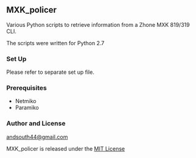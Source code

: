 ## MXK_policer

Various Python scripts to retrieve information from a Zhone
MXK 819/319 CLI.

The scripts were written for Python 2.7

### Set Up

Please refer to separate set up file.

### Prerequisites
* Netmiko
* Paramiko

### Author and License

andsouth44@gmail.com

MXK_policer is released under the [MIT License](License.txt)
